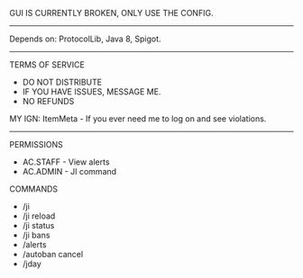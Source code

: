 GUI IS CURRENTLY BROKEN, ONLY USE THE CONFIG.

*****************************************
Depends on: ProtocolLib, Java 8, Spigot.
****************************************

TERMS OF SERVICE

- DO NOT DISTRIBUTE
- IF YOU HAVE ISSUES, MESSAGE ME.
- NO REFUNDS


MY IGN: ItemMeta - If you ever need me to log on and see violations.
********************************************************************

PERMISSIONS
* AC.STAFF - View alerts
* AC.ADMIN - JI command

COMMANDS
* /ji
* /ji reload
* /ji status <player>
* /ji bans
* /alerts
* /autoban cancel
* /jday
